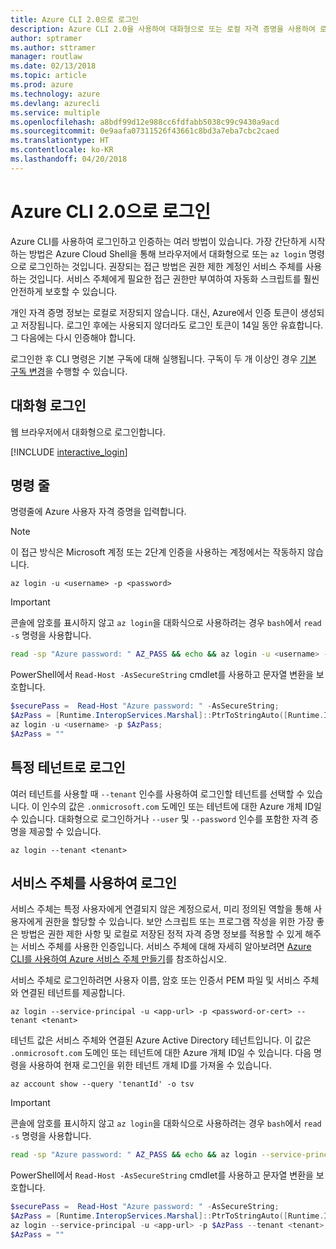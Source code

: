 ```yaml
---
title: Azure CLI 2.0으로 로그인
description: Azure CLI 2.0을 사용하여 대화형으로 또는 로컬 자격 증명을 사용하여 로그인
author: sptramer
ms.author: sttramer
manager: routlaw
ms.date: 02/13/2018
ms.topic: article
ms.prod: azure
ms.technology: azure
ms.devlang: azurecli
ms.service: multiple
ms.openlocfilehash: a8bdf99d12e988cc6fdfabb5038c99c9430a9acd
ms.sourcegitcommit: 0e9aafa07311526f43661c8bd3a7eba7cbc2caed
ms.translationtype: HT
ms.contentlocale: ko-KR
ms.lasthandoff: 04/20/2018
---
```

# <a name="log-in-with-azure-cli-20"></a>Azure CLI 2.0으로 로그인

Azure CLI를 사용하여 로그인하고 인증하는 여러 방법이 있습니다. 가장 간단하게 시작하는 방법은 Azure Cloud Shell을 통해 브라우저에서 대화형으로 또는 `az login` 명령으로 로그인하는 것입니다.
권장되는 접근 방법은 권한 제한 계정인 서비스 주체를 사용하는 것입니다. 서비스 주체에게 필요한 접근 권한만 부여하여 자동화 스크립트를 훨씬 안전하게 보호할 수 있습니다.

개인 자격 증명 정보는 로컬로 저장되지 않습니다. 대신, Azure에서 인증 토큰이 생성되고 저장됩니다. 로그인 후에는 사용되지 않더라도 로그인 토큰이 14일 동안 유효합니다. 그 다음에는 다시 인증해야 합니다.

로그인한 후 CLI 명령은 기본 구독에 대해 실행됩니다. 구독이 두 개 이상인 경우 [기본 구독 변경](manage-azure-subscriptions-azure-cli.md)을 수행할 수 있습니다.

## <a name="interactive-log-in"></a>대화형 로그인

웹 브라우저에서 대화형으로 로그인합니다.

[!INCLUDE [interactive_login](includes/interactive-login.md)]

## <a name="command-line"></a>명령 줄

명령줄에 Azure 사용자 자격 증명을 입력합니다.

> [!Note]
> 이 접근 방식은 Microsoft 계정 또는 2단계 인증을 사용하는 계정에서는 작동하지 않습니다.

```azurecli
az login -u <username> -p <password>
```

> [!IMPORTANT]
> 콘솔에 암호를 표시하지 않고 `az login`을 대화식으로 사용하려는 경우 `bash`에서 `read -s` 명령을 사용합니다.
> 
> ```bash
> read -sp "Azure password: " AZ_PASS && echo && az login -u <username> -p $AZ_PASS
> ```
>
> PowerShell에서 `Read-Host -AsSecureString` cmdlet를 사용하고 문자열 변환을 보호합니다.
> 
> ```powershell
> $securePass =  Read-Host "Azure password: " -AsSecureString;
> $AzPass = [Runtime.InteropServices.Marshal]::PtrToStringAuto([Runtime.InteropServices.Marshal]::SecureStringToBSTR($securePass));
> az login -u <username> -p $AzPass;
> $AzPass = ""
> ```

## <a name="log-in-with-a-specific-tenant"></a>특정 테넌트로 로그인

여러 테넌트를 사용할 때 `--tenant` 인수를 사용하여 로그인할 테넌트를 선택할 수 있습니다. 이 인수의 값은 `.onmicrosoft.com` 도메인 또는 테넌트에 대한 Azure 개체 ID일 수 있습니다. 대화형으로 로그인하거나 `--user` 및 `--password` 인수를 포함한 자격 증명을 제공할 수 있습니다. 

```
az login --tenant <tenant>
```

## <a name="log-in-with-a-service-principal"></a>서비스 주체를 사용하여 로그인

서비스 주체는 특정 사용자에게 연결되지 않은 계정으로서, 미리 정의된 역할을 통해 사용자에게 권한을 할당할 수 있습니다. 보안 스크립트 또는 프로그램 작성을 위한 가장 좋은 방법은 권한 제한 사항 및 로컬로 저장된 정적 자격 증명 정보를 적용할 수 있게 해주는 서비스 주체를 사용한 인증입니다. 서비스 주체에 대해 자세히 알아보려면 [Azure CLI를 사용하여 Azure 서비스 주체 만들기](create-an-azure-service-principal-azure-cli.md)를 참조하십시오.

서비스 주체로 로그인하려면 사용자 이름, 암호 또는 인증서 PEM 파일 및 서비스 주체와 연결된 테넌트를 제공합니다.

```azurecli
az login --service-principal -u <app-url> -p <password-or-cert> --tenant <tenant>
```

테넌트 값은 서비스 주체와 연결된 Azure Active Directory 테넌트입니다. 이 값은 `.onmicrosoft.com` 도메인 또는 테넌트에 대한 Azure 개체 ID일 수 있습니다.
다음 명령을 사용하여 현재 로그인을 위한 테넌트 개체 ID를 가져올 수 있습니다.

```azurecli
az account show --query 'tenantId' -o tsv
```

> [!IMPORTANT]
> 콘솔에 암호를 표시하지 않고 `az login`을 대화식으로 사용하려는 경우 `bash`에서 `read -s` 명령을 사용합니다.
> 
> ```bash
> read -sp "Azure password: " AZ_PASS && echo && az login --service-principal -u <app-url> -p $AZ_PASS --tenant <tenant>
> ```
>
> PowerShell에서 `Read-Host -AsSecureString` cmdlet를 사용하고 문자열 변환을 보호합니다.
> 
> ```powershell
> $securePass =  Read-Host "Azure password: " -AsSecureString;
> $AzPass = [Runtime.InteropServices.Marshal]::PtrToStringAuto([Runtime.InteropServices.Marshal]::SecureStringToBSTR($securePass));
> az login --service-principal -u <app-url> -p $AzPass --tenant <tenant>;
> $AzPass = ""
> ```